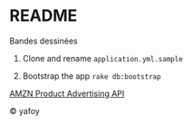# README

Bandes dessinées

1. Clone and rename `application.yml.sample`

2. Bootstrap the app `rake db:bootstrap`

[AMZN Product Advertising API](http://docs.aws.amazon.com/AWSECommerceService/2011-08-01/DG/CHAP_response_elements.html)

© yafoy